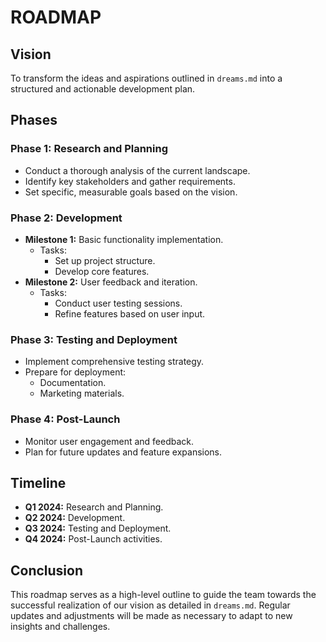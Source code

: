 # ROADMAP

## Vision
To transform the ideas and aspirations outlined in `dreams.md` into a structured and actionable development plan.

## Phases

### Phase 1: Research and Planning
- Conduct a thorough analysis of the current landscape.
- Identify key stakeholders and gather requirements.
- Set specific, measurable goals based on the vision.

### Phase 2: Development
- **Milestone 1:** Basic functionality implementation.
  - Tasks:
    - Set up project structure.
    - Develop core features.
- **Milestone 2:** User feedback and iteration.
  - Tasks:
    - Conduct user testing sessions.
    - Refine features based on user input.

### Phase 3: Testing and Deployment
- Implement comprehensive testing strategy.
- Prepare for deployment:
  - Documentation.
  - Marketing materials.

### Phase 4: Post-Launch
- Monitor user engagement and feedback.
- Plan for future updates and feature expansions.

## Timeline
- **Q1 2024:** Research and Planning.
- **Q2 2024:** Development.
- **Q3 2024:** Testing and Deployment.
- **Q4 2024:** Post-Launch activities.

## Conclusion
This roadmap serves as a high-level outline to guide the team towards the successful realization of our vision as detailed in `dreams.md`. Regular updates and adjustments will be made as necessary to adapt to new insights and challenges.